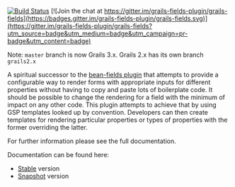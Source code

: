 [![Build Status](https://travis-ci.org/grails-fields-plugin/grails-fields.svg?branch=master)](https://travis-ci.org/grails-fields-plugin/grails-fields) [![Join the chat at https://gitter.im/grails-fields-plugin/grails-fields](https://badges.gitter.im/grails-fields-plugin/grails-fields.svg)](https://gitter.im/grails-fields-plugin/grails-fields?utm_source=badge&utm_medium=badge&utm_campaign=pr-badge&utm_content=badge)

Note: `master` branch is now Grails 3.x. Grails 2.x has its own branch `grails2.x`

A spiritual successor to the [bean-fields plugin](http://grails.org/plugin/bean-fields) that attempts to provide a configurable way to render forms with appropriate inputs for different properties without having to copy and paste lots of boilerplate code. It should be possible to change the rendering for a field with the minimum of impact on any other code. This plugin attempts to achieve that by using GSP templates looked up by convention. Developers can then create templates for rendering particular properties or types of properties with the former overriding the latter.

For further information please see the full documentation.

Documentation can be found here:

- [Stable](https://grails-fields-plugin.github.io/grails-fields/latest) version
- [Snapshot](https://grails-fields-plugin.github.io/grails-fields/snapshot) version


